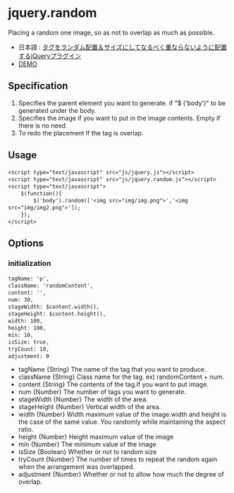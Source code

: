 jquery.random
=============

Placing a random one image, so as not to overlap as much as possible.

* 日本語 : [タグをランダム配置＆サイズにしてなるべく重ならないように配置するjQueryプラグイン](http://develo.org/jquery.random)
* [DEMO](http://github.develo.org/jquery.random/)

Specification
---
1. Specifies the parent element you want to generate.
if "$ ('body')" to be generated under the body.
2. Specifies the image if you want to put in the image contents.
Empty if there is no need.
3. To redo the placement If the tag is overlap.


Usage
---
	<script type="text/javascript" src="js/jquery.js"></script>
	<script type="text/javascript" src="js/jquery.random.js"></script>
	<script type="text/javascript">
		$(function(){
			$('body').random(['<img src="img/img.png">','<img src="img/img2.png">']);
		});
	</script>



Options
------

### initialization ###
	tagName: 'p',
	className: 'randomContent',
	content: '',
	num: 30,
	stageWidth: $content.width(),
	stageHeight: $content.height(),
	width: 100,
	height: 100,
	min: 10,
	isSize: true,
	tryCount: 10,
	adjustment: 0

* tagName {String} The name of the tag that you want to produce.
* className {String} Class name for the tag. ex) randomContent + num.
* content {String} The contents of the tag.If you want to put image.
* num {Number} The number of tags you want to generate.
* stageWidth {Number} The width of the area.
* stageHeight {Number} Vertical width of the area.
* width {Number} Width maximum value of the image.width and height is the case of the same value. You randomly while maintaining the aspect ratio.
* height {Number}	Height maximum value of the image
* min {Number} The minimum value of the image
* isSize {Boolean} Whether or not to random size
* tryCount {Number} The number of times to repeat the random again when the arrangement was overlapped.
* adjustment {Number} Whether or not to allow how much the degree of overlap.